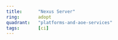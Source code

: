 ```yaml
---
title:      "Nexus Server"
ring:       adopt
quadrant:   "platforms-and-aoe-services"
tags:       [ci]
---
```


